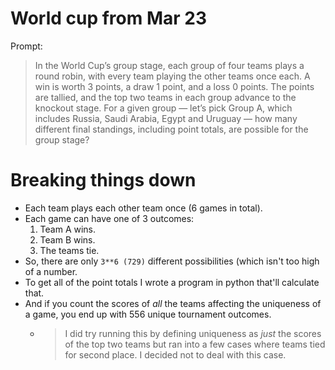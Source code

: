 # World cup from Mar 23

Prompt:

> In the World Cup’s group stage, each group of four teams plays a round robin,
> with every team playing the other teams once each. A win is worth 3 points, a
> draw 1 point, and a loss 0 points. The points are tallied, and the top two
> teams in each group advance to the knockout stage. For a given group — let’s
> pick Group A, which includes Russia, Saudi Arabia, Egypt and Uruguay — how
> many different final standings, including point totals, are possible for the
> group stage?

# Breaking things down

* Each team plays each other team once (6 games in total).
* Each game can have one of 3 outcomes:
  1. Team A wins.
  1. Team B wins.
  1. The teams tie.
* So, there are only `3**6 (729)` different possibilities (which isn't too high
  of a number.
* To get all of the point totals I wrote a program in python that'll calculate
  that.
* And if you count the scores of _all_ the teams affecting the uniqueness of a
  game, you end up with 556 unique tournament outcomes.
  * > I did try running this by defining uniqueness as _just_ the scores of the
    top two teams but ran into a few cases where teams tied for second place. I
    decided not to deal with this case.

